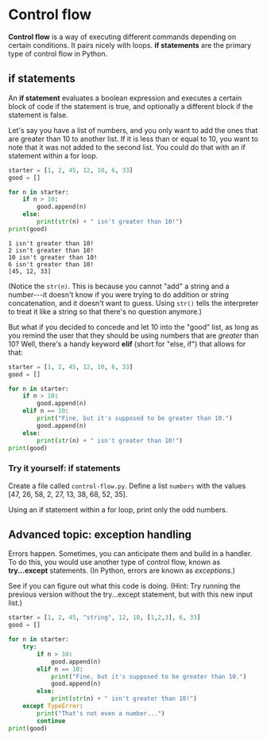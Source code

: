 # Control flow

**Control flow** is a way of executing different commands depending on certain conditions. It pairs nicely with loops. **if statements** are the primary type of control flow in Python.

## if statements

An **if statement** evaluates a boolean expression and executes a certain block of code if the statement is true, and optionally a different block if the statement is false.

Let's say you have a list of numbers, and you only want to add the ones that are greater than 10 to another list. If it is less than or equal to 10, you want to note that it was not added to the second list. You could do that with an if statement within a for loop.

```python
starter = [1, 2, 45, 12, 10, 6, 33]
good = []

for n in starter:
    if n > 10:
        good.append(n)
    else:
        print(str(n) + " isn't greater than 10!")
print(good)
```

    1 isn't greater than 10!
    2 isn't greater than 10!
    10 isn't greater than 10!
    6 isn't greater than 10!
    [45, 12, 33]

(Notice the `str(n)`. This is because you cannot "add" a string and a number---it doesn't know if you were trying to do addition or string concatenation, and it doesn't want to guess. Using `str()` tells the interpreter to treat it like a string so that there's no question anymore.)

But what if you decided to concede and let 10 into the "good" list, as long as you remind the user that they should be using numbers that are *greater* than 10? Well, there's a handy keyword **elif** (short for "else, if") that allows for that:

```python
starter = [1, 2, 45, 12, 10, 6, 33]
good = []

for n in starter:
    if n > 10:
        good.append(n)
    elif n == 10:
        print("Fine, but it's supposed to be greater than 10.")
        good.append(n)
    else:
        print(str(n) + " isn't greater than 10!")
print(good)
```

### Try it yourself: if statements

Create a file called `control-flow.py`. Define a list `numbers` with the values [47, 26, 58, 2, 27, 13, 38, 68, 52, 35].

Using an if statement within a for loop, print only the odd numbers.

## Advanced topic: exception handling

Errors happen. Sometimes, you can anticipate them and build in a handler. To do this, you would use another type of control flow, known as **try...except** statements. (In Python, errors are known as *exceptions*.)

See if you can figure out what this code is doing. (Hint: Try running the previous version without the try...except statement, but with this new input list.)

```python
starter = [1, 2, 45, "string", 12, 10, [1,2,3], 6, 33]
good = []

for n in starter:
    try:
        if n > 10:
            good.append(n)
        elif n == 10:
            print("Fine, but it's supposed to be greater than 10.")
            good.append(n)
        else:
            print(str(n) + " isn't greater than 10!")
    except TypeError:
        print("That's not even a number...")
        continue
print(good)
```
